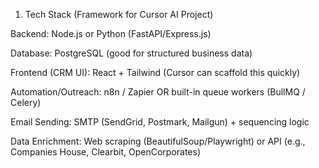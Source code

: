 1. Tech Stack (Framework for Cursor AI Project)

Backend: Node.js or Python (FastAPI/Express.js)

Database: PostgreSQL (good for structured business data)

Frontend (CRM UI): React + Tailwind (Cursor can scaffold this quickly)

Automation/Outreach: n8n / Zapier OR built-in queue workers (BullMQ / Celery)

Email Sending: SMTP (SendGrid, Postmark, Mailgun) + sequencing logic

Data Enrichment: Web scraping (BeautifulSoup/Playwright) or API (e.g., Companies House, Clearbit, OpenCorporates)